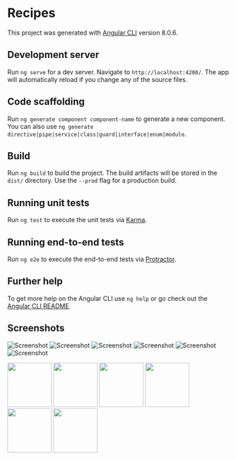 # Recipes

This project was generated with [Angular CLI](https://github.com/angular/angular-cli) version 8.0.6.

## Development server

Run `ng serve` for a dev server. Navigate to `http://localhost:4200/`. The app will automatically reload if you change any of the source files.

## Code scaffolding

Run `ng generate component component-name` to generate a new component. You can also use `ng generate directive|pipe|service|class|guard|interface|enum|module`.

## Build

Run `ng build` to build the project. The build artifacts will be stored in the `dist/` directory. Use the `--prod` flag for a production build.

## Running unit tests

Run `ng test` to execute the unit tests via [Karma](https://karma-runner.github.io).

## Running end-to-end tests

Run `ng e2e` to execute the end-to-end tests via [Protractor](http://www.protractortest.org/).

## Further help

To get more help on the Angular CLI use `ng help` or go check out the [Angular CLI README](https://github.com/angular/angular-cli/blob/master/README.md).

## Screenshots
![Screenshot](https://github.com/Aljamil1113/Angular8Recipe/tree/master/screenshots/login.PNG "LOG IN")
![Screenshot](https://github.com/Aljamil1113/Angular8Recipe/tree/master/screenshots/newRecipe.PNG "Add new recipe")
![Screenshot](https://github.com/Aljamil1113/Angular8Recipe/tree/master/screenshots/newRecipeIngredient.PNG "Add new recipe with ingredient")
![Screenshot](https://github.com/Aljamil1113/Angular8Recipe/tree/master/screenshots/recipes.PNG "List of recipes")
![Screenshot](https://github.com/Aljamil1113/Angular8Recipe/tree/master/screenshots/shoppingList.PNG "List of shopping lists")
![Screenshot](https://github.com/Aljamil1113/Angular8Recipe/tree/master/screenshots/signUP.PNG "SIGN Up")


<img src="https://github.com/Aljamil1113/Angular8Recipe/tree/master/screenshots/login.PNG" width="100" height="100"/>
<img src="https://github.com/Aljamil1113/Angular8Recipe/tree/master/screenshots/newRecipe.PNG" width="100" height="100"/>
<img src="https://github.com/Aljamil1113/Angular8Recipe/tree/master/screenshots/newRecipeIngredient.PNG" width="100" height="100"/>
<img src="https://github.com/Aljamil1113/Angular8Recipe/tree/master/screenshots/recipes.PNG" width="100" height="100"/>
<img src="https://github.com/Aljamil1113/Angular8Recipe/tree/master/screenshots/shoppingList.PNG" width="100" height="100"/>
<img src="https://github.com/Aljamil1113/Angular8Recipe/tree/master/screenshots/signUP.PNG" width="100" height="100"/>
